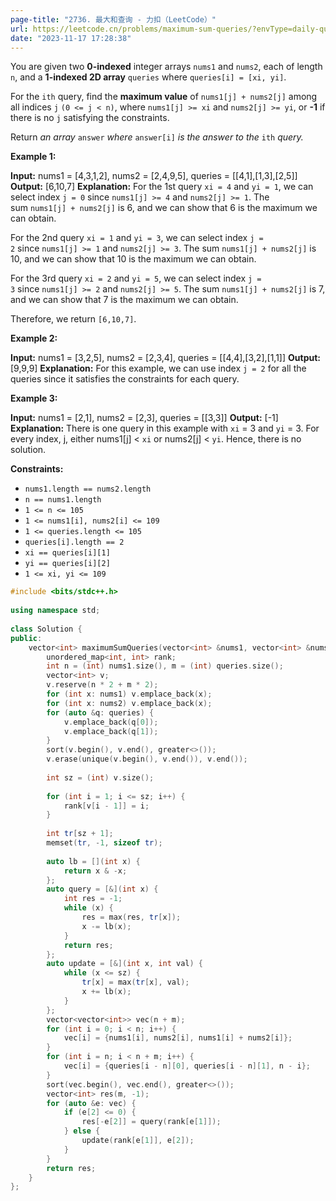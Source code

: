 ```yaml
---
page-title: "2736. 最大和查询 - 力扣（LeetCode）"
url: https://leetcode.cn/problems/maximum-sum-queries/?envType=daily-question&envId=2023-11-17
date: "2023-11-17 17:28:38"
---
```

You are given two **0-indexed** integer arrays `nums1` and `nums2`, each of length `n`, and a **1-indexed 2D array** `queries` where `queries[i] = [xi, yi]`.

For the `ith` query, find the **maximum value** of `nums1[j] + nums2[j]` among all indices `j` `(0 <= j < n)`, where `nums1[j] >= xi` and `nums2[j] >= yi`, or **\-1** if there is no `j` satisfying the constraints.

Return *an array* `answer` *where* `answer[i]` *is the answer to the* `ith` *query.*

**Example 1:**

**Input:** nums1 = \[4,3,1,2\], nums2 = \[2,4,9,5\], queries = \[\[4,1\],\[1,3\],\[2,5\]\]
**Output:** \[6,10,7\]
**Explanation:** 
For the 1st query `xi = 4` and `yi = 1`, we can select index `j = 0` since `nums1[j] >= 4` and `nums2[j] >= 1`. The sum `nums1[j] + nums2[j]` is 6, and we can show that 6 is the maximum we can obtain.

For the 2nd query `xi = 1` and `yi = 3`, we can select index `j = 2` since `nums1[j] >= 1` and `nums2[j] >= 3`. The sum `nums1[j] + nums2[j]` is 10, and we can show that 10 is the maximum we can obtain. 

For the 3rd query `xi = 2` and `yi = 5`, we can select index `j = 3` since `nums1[j] >= 2` and `nums2[j] >= 5`. The sum `nums1[j] + nums2[j]` is 7, and we can show that 7 is the maximum we can obtain.

Therefore, we return `[6,10,7]`.

**Example 2:**

**Input:** nums1 = \[3,2,5\], nums2 = \[2,3,4\], queries = \[\[4,4\],\[3,2\],\[1,1\]\]
**Output:** \[9,9,9\]
**Explanation:** For this example, we can use index `j = 2` for all the queries since it satisfies the constraints for each query.

**Example 3:**

**Input:** nums1 = \[2,1\], nums2 = \[2,3\], queries = \[\[3,3\]\]
**Output:** \[-1\]
**Explanation:** There is one query in this example with `xi` = 3 and `yi` = 3. For every index, j, either nums1\[j\] < `xi` or nums2\[j\] < `yi`. Hence, there is no solution. 

**Constraints:**

-   `nums1.length == nums2.length` 
-   `n == nums1.length` 
-   `1 <= n <= 105`
-   `1 <= nums1[i], nums2[i] <= 109` 
-   `1 <= queries.length <= 105`
-   `queries[i].length == 2`
-   `xi == queries[i][1]`
-   `yi == queries[i][2]`
-   `1 <= xi, yi <= 109`

```cpp
#include <bits/stdc++.h>  
  
using namespace std;  
  
class Solution {  
public:  
    vector<int> maximumSumQueries(vector<int> &nums1, vector<int> &nums2, vector<vector<int>> &queries) {  
        unordered_map<int, int> rank;  
        int n = (int) nums1.size(), m = (int) queries.size();  
        vector<int> v;  
        v.reserve(n * 2 + m * 2);  
        for (int x: nums1) v.emplace_back(x);  
        for (int x: nums2) v.emplace_back(x);  
        for (auto &q: queries) {  
            v.emplace_back(q[0]);  
            v.emplace_back(q[1]);  
        }  
        sort(v.begin(), v.end(), greater<>());  
        v.erase(unique(v.begin(), v.end()), v.end());  
  
        int sz = (int) v.size();  
  
        for (int i = 1; i <= sz; i++) {  
            rank[v[i - 1]] = i;  
        }  
  
        int tr[sz + 1];  
        memset(tr, -1, sizeof tr);  
  
        auto lb = [](int x) {  
            return x & -x;  
        };  
        auto query = [&](int x) {  
            int res = -1;  
            while (x) {  
                res = max(res, tr[x]);  
                x -= lb(x);  
            }  
            return res;  
        };  
        auto update = [&](int x, int val) {  
            while (x <= sz) {  
                tr[x] = max(tr[x], val);  
                x += lb(x);  
            }  
        };  
        vector<vector<int>> vec(n + m);  
        for (int i = 0; i < n; i++) {  
            vec[i] = {nums1[i], nums2[i], nums1[i] + nums2[i]};  
        }  
        for (int i = n; i < n + m; i++) {  
            vec[i] = {queries[i - n][0], queries[i - n][1], n - i};  
        }  
        sort(vec.begin(), vec.end(), greater<>());  
        vector<int> res(m, -1);  
        for (auto &e: vec) {  
            if (e[2] <= 0) {  
                res[-e[2]] = query(rank[e[1]]);  
            } else {  
                update(rank[e[1]], e[2]);  
            }  
        }  
        return res;  
    }  
};
```